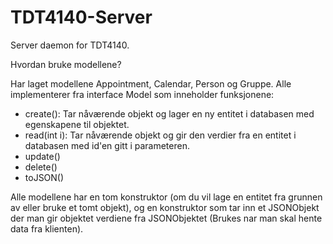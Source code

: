 # TDT4140-Server
Server daemon for TDT4140.

Hvordan bruke modellene?

Har laget modellene Appointment, Calendar, Person og Gruppe. 
Alle implementerer fra interface Model som inneholder funksjonene:


  * create(): Tar nåværende objekt og lager en ny entitet i databasen med egenskapene til objektet.
  * read(int i): Tar nåværende objekt og gir den verdier fra en entitet i databasen med id'en gitt i parameteren.
  * update()
  * delete()
  * toJSON()

Alle modellene har en tom konstruktor (om du vil lage en entitet fra grunnen av eller bruke et tomt objekt), og en konstruktor som tar inn et JSONObjekt der man gir objektet verdiene fra JSONObjektet (Brukes nar man skal hente data fra klienten).
